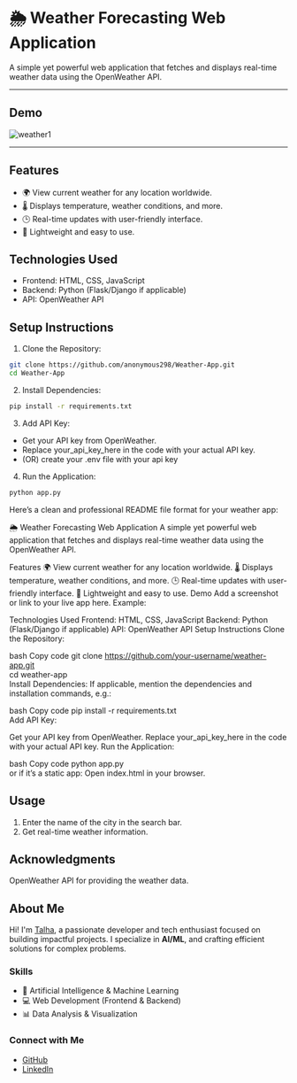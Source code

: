 # 🌦️ Weather Forecasting Web Application

A simple yet powerful web application that fetches and displays real-time weather data using the OpenWeather API.

---

## Demo

![weather1](https://github.com/user-attachments/assets/c5b9de71-0cdf-461c-83cb-bcda3b05a885)

---

## Features

- 🌍 View current weather for any location worldwide.
- 🌡️ Displays temperature, weather conditions, and more.
- 🕒 Real-time updates with user-friendly interface.
- 🚀 Lightweight and easy to use.

## Technologies Used

- Frontend: HTML, CSS, JavaScript
- Backend: Python (Flask/Django if applicable)
- API: OpenWeather API

## Setup Instructions

1. Clone the Repository:
```bash
git clone https://github.com/anonymous298/Weather-App.git
cd Weather-App
```

2. Install Dependencies:
```bash
pip install -r requirements.txt
```

3. Add API Key:

- Get your API key from OpenWeather.
- Replace your_api_key_here in the code with your actual API key.
- (OR) create your .env file with your api key

4. Run the Application:
```bash
python app.py
```


Here’s a clean and professional README file format for your weather app:

🌦️ Weather Forecasting Web Application
A simple yet powerful web application that fetches and displays real-time weather data using the OpenWeather API.

Features
🌍 View current weather for any location worldwide.
🌡️ Displays temperature, weather conditions, and more.
🕒 Real-time updates with user-friendly interface.
🚀 Lightweight and easy to use.
Demo
Add a screenshot or link to your live app here.
Example:

Technologies Used
Frontend: HTML, CSS, JavaScript
Backend: Python (Flask/Django if applicable)
API: OpenWeather API
Setup Instructions
Clone the Repository:

bash
Copy code
git clone https://github.com/your-username/weather-app.git  
cd weather-app  
Install Dependencies:
If applicable, mention the dependencies and installation commands, e.g.:

bash
Copy code
pip install -r requirements.txt  
Add API Key:

Get your API key from OpenWeather.
Replace your_api_key_here in the code with your actual API key.
Run the Application:

bash
Copy code
python app.py  
or if it’s a static app:
Open index.html in your browser.

## Usage

1. Enter the name of the city in the search bar.
2. Get real-time weather information.

## Acknowledgments
OpenWeather API for providing the weather data.

## **About Me**  

Hi! I'm [Talha](https://github.com/anonymous298), a passionate developer and tech enthusiast focused on building impactful projects. I specialize in **AI/ML**, and crafting efficient solutions for complex problems.  

### **Skills**  
- 🧠 Artificial Intelligence & Machine Learning  
- 💻 Web Development (Frontend & Backend)  
- 📊 Data Analysis & Visualization  

### **Connect with Me**  
- [GitHub](https://github.com/anonymous298)  
- [LinkedIn](https://linkedin.com/in/muhmmad-talha937/)
